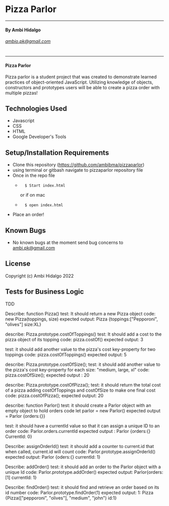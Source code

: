 
# Pizza Parlor
---
#### By Ambi Hidalgo 
###### ambio.pk@gmail.com
#
#
---

#### Pizza Parlor
Pizza parlor is a student project that was created to demonstrate learned practices of object-oriented JavaScript. Utilizing knowledge of  objects, constructors and prototypes users will be able to create a pizza order with multiple pizzas! 

## Technologies Used

* Javascript
* CSS
* HTML
* Google Developer's Tools


## Setup/Installation Requirements

* Clone this repository (https://github.com/ambibma/pizzaparlor)
* using terminal or gitbash navigate to pizzaparlor repository file
* Once in the repo file 
    *       $ Start index.html
        or if on mac
    *       $ open index.html
* Place an order!

## Known Bugs

* No known bugs at the moment
send bug concerns to ambi.pk@gmail.com

## License


Copyright (c) Ambi Hidalgo 2022

## Tests for Business Logic


TDD

Describe: function Pizza()
test: It should return a new Pizza object
code: new Pizza(toppings, size)
expected output: Pizza {toppings:["Pepporoni", "olives"] size:XL}

describe: Pizza.prototype.costOfToppings()
test: It should add a cost to the pizza object of its topping
code: pizza.costOf()
expected output: 3

test: it should add another value to the pizza's cost key-property for two toppings
code: pizza.costOfToppings()
expected output: 5

describe: Pizza.prototype.costOfSize();
test: it should add another value to the pizza's cost key-property for each size: "medium, large, xl"
code: pizza.costOfSize();
expected output : 20

describe: Pizza.prototype.costOfPizza();
test: it should return the total cost of a pizza adding costOfToppings and costOfSize to make one final cost
code: pizza.costOfPizza();
expected output: 20

describe: function Parlor()
test: it should create a Parlor object with an empty object to hold orders 
code let parlor = new Parlor()
expected output = Parlor {orders:{}}

test: it should have a currentId value so that it can assign a unique ID to an order
code: Parlor.orders.currentId
expected output : Parlor {orders:{} CurrentId: 0}

Describe: assignOrderId()
test: it should add a counter to current.id that when called, current.id will count
code: Parlor.prototype.assignOrderId()
expected output: Parlor {oders:{} currentId: 1}

Describe: addOrder()
test: it should add an order to the Parlor object with a unique Id
code: Parlor.prototype.addOrder()
expected output: Parlor{orders:[1] currentId: 1}

Describe: findOrder() 
test: it should find and retrieve an order based on its id number
code: Parlor.prototype.findOrder(1)
expected output: 1: Pizza {Pizza(["pepporoni", "olives"], "medium", "john") id:1}